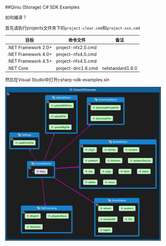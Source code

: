 ##Qiniu (Storage) C# SDK Examples

如何编译？

首先请执行projects文件夹下的`project-clear.cmd`和`project-xxx.cmd`

| 目标 | 命令文件 | 备注 |
|--------|--------|--------|
| .NET Framework 2.0+ | project-nfx2.0.cmd |  |
| .NET Framework 4.0+ | project-nfx4.0.cmd |  |
| .NET Framework 4.5+ | project-nfx4.5.cmd |  |
| .NET Core | project-dnc1.6.cmd | netstandard1.6.0 |

然后在Visual Studio中打开csharp-sdk-examples.sln

![CodeMap](CodeMap.png)